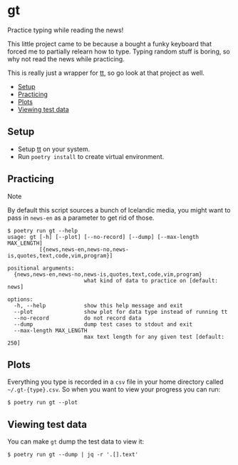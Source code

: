 # gt

Practice typing while reading the news!

This little project came to be because a bought a funky keyboard that forced me to partially relearn how to type. Typing random stuff is boring, so why not read the news while practicing.

This is really just a wrapper for [tt](https://github.com/lemnos/tt), so go look at that project as well.

<!-- vim-markdown-toc GFM -->

* [Setup](#setup)
* [Practicing](#practicing)
* [Plots](#plots)
* [Viewing test data](#viewing-test-data)

<!-- vim-markdown-toc -->

## Setup

* Setup [tt](https://github.com/lemnos/tt) on your system.
* Run `poetry install` to create virtual environment.

## Practicing

> [!NOTE]
> By default this script sources a bunch of Icelandic media, you might want to pass in `news-en` as a parameter to get rid of those.

```console
$ poetry run gt --help
usage: gt [-h] [--plot] [--no-record] [--dump] [--max-length MAX_LENGTH]
          [{news,news-en,news-no,news-is,quotes,text,code,vim,program}]

positional arguments:
  {news,news-en,news-no,news-is,quotes,text,code,vim,program}
                        what kind of data to practice on [default: news]

options:
  -h, --help            show this help message and exit
  --plot                show plot for data type instead of running tt
  --no-record           do not record data
  --dump                dump test cases to stdout and exit
  --max-length MAX_LENGTH
                        max text length for any given test [default: 250]
```

## Plots

Everything you type is recorded in a `csv` file in your home directory called `~/.gt-{type}.csv`. So when you want to view your progress you can run:

```console
$ poetry run gt --plot
```

## Viewing test data

You can make `gt` dump the test data to view it:

```
$ poetry run gt --dump | jq -r '.[].text'
```
